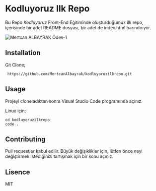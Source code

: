 # Kodluyoruz Ilk Repo
Bu Repo *Kodluyoruz* Front-End Eğitiminde oluşturduğumuz ilk repo, içerisinde bir adet README dosyası, bir adet de index.html barındırıyor.

![Mertcan ALBAYRAK Ödev-1](https://github.com/MertcanAlbayrak/kodluyoruzilkrepo/blob/main/Mertcan%20ALBAYRAK%20%C3%96dev1.jpg)
## Installation
Git Clone;
```
 https://github.com/MertcanAlbayrak/kodluyoruzilkrepo.git
 ```

## Usage
Projeyi cloneladıktan sonra Visual Studio Code programında açınız.

Linux için;
```
cd kodluyoruzilkrepo
code .
```
## Contributing

Pull requestler kabul edilir. Büyük değişiklikler için, lütfen önce neyi değiştirmek istediğinizi tartışmak için bir konu açınız.

## Lisence

MIT